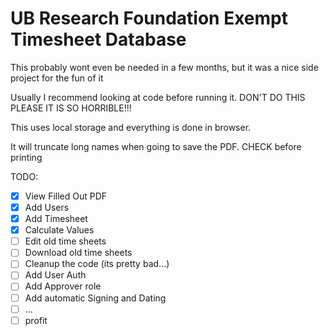 # UB Research Foundation Exempt Timesheet Database

This probably wont even be needed in a few months, but it was a nice side project for the fun of it

Usually I recommend looking at code before running it.
DON'T DO THIS  PLEASE IT IS SO HORRIBLE!!!

This uses local storage and everything is done in browser.

It will truncate long names when going to save the PDF.  CHECK before printing

TODO:

- [x] View Filled Out PDF
- [x] Add Users
- [x] Add Timesheet
- [x] Calculate Values
- [ ] Edit old time sheets
- [ ] Download old time sheets
- [ ] Cleanup the code (its pretty bad...)
- [ ] Add User Auth
- [ ] Add Approver role
- [ ] Add automatic Signing and Dating
- [ ] ...
- [ ] profit
